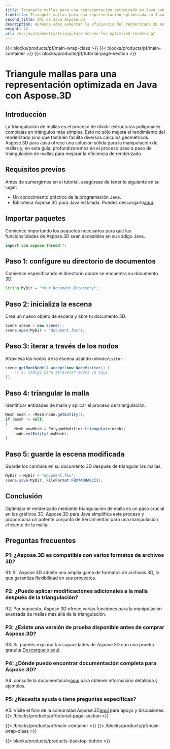 ```yaml
---
title: Triangule mallas para una representación optimizada en Java con Aspose.3D
linktitle: Triangule mallas para una representación optimizada en Java con Aspose.3D
second_title: API de Java Aspose.3D
description: Aprenda cómo aumentar la eficiencia del renderizado 3D en Java usando Aspose.3D. Mallas triangulares para un rendimiento óptimo.
weight: 22
url: /es/java/geometry/triangulate-meshes-for-optimized-rendering/
---
```


{{< blocks/products/pf/main-wrap-class >}}
{{< blocks/products/pf/main-container >}}
{{< blocks/products/pf/tutorial-page-section >}}

# Triangule mallas para una representación optimizada en Java con Aspose.3D

## Introducción

La triangulación de mallas es el proceso de dividir estructuras poligonales complejas en triángulos más simples. Esto no sólo mejora el rendimiento del renderizado sino que también facilita diversos cálculos geométricos. Aspose.3D para Java ofrece una solución sólida para la manipulación de mallas y, en esta guía, profundizaremos en el proceso paso a paso de triangulación de mallas para mejorar la eficiencia de renderizado.

## Requisitos previos

Antes de sumergirnos en el tutorial, asegúrese de tener lo siguiente en su lugar:

- Un conocimiento práctico de la programación Java.
-  Biblioteca Aspose.3D para Java instalada. Puedes descargarlo[aquí](https://releases.aspose.com/3d/java/).

## Importar paquetes

Comience importando los paquetes necesarios para que las funcionalidades de Aspose.3D sean accesibles en su código Java.

```java
import com.aspose.threed.*;
```

## Paso 1: configure su directorio de documentos

Comience especificando el directorio donde se encuentra su documento 3D.

```java
String MyDir = "Your Document Directory";
```

## Paso 2: inicializa la escena

Crea un nuevo objeto de escena y abre tu documento 3D.

```java
Scene scene = new Scene();
scene.open(MyDir + "document.fbx");
```

## Paso 3: iterar a través de los nodos

 Atraviesa los nodos de la escena usando un`NodeVisitor`.

```java
scene.getRootNode().accept(new NodeVisitor() {
    // Su código para atravesar nodos va aquí
});
```

## Paso 4: triangular la malla

Identificar entidades de malla y aplicar el proceso de triangulación.

```java
Mesh mesh = (Mesh)node.getEntity();
if (mesh != null)
{
    Mesh newMesh = PolygonModifier.triangulate(mesh);
    node.setEntity(newMesh);
}
```

## Paso 5: guarde la escena modificada

Guarde los cambios en su documento 3D después de triangular las mallas.

```java
MyDir = MyDir + "document.fbx";
scene.save(MyDir, FileFormat.FBX7400ASCII);
```

## Conclusión

Optimizar el renderizado mediante triangulación de malla es un paso crucial en los gráficos 3D. Aspose.3D para Java simplifica este proceso y proporciona un potente conjunto de herramientas para una manipulación eficiente de la malla.

## Preguntas frecuentes

### P1: ¿Aspose.3D es compatible con varios formatos de archivos 3D?

R1: Sí, Aspose.3D admite una amplia gama de formatos de archivos 3D, lo que garantiza flexibilidad en sus proyectos.

### P2: ¿Puedo aplicar modificaciones adicionales a la malla después de la triangulación?

R2: Por supuesto, Aspose.3D ofrece varias funciones para la manipulación avanzada de mallas más allá de la triangulación.

### P3: ¿Existe una versión de prueba disponible antes de comprar Aspose.3D?

 R3: Sí, puedes explorar las capacidades de Aspose.3D con una prueba gratuita.[Descarguelo aqui](https://releases.aspose.com/).

### P4: ¿Dónde puedo encontrar documentación completa para Aspose.3D?

 A4: consulte la documentación[aquí](https://reference.aspose.com/3d/java/) para obtener información detallada y ejemplos.

### P5: ¿Necesita ayuda o tiene preguntas específicas?

 A5: Visite el foro de la comunidad Aspose.3D[aquí](https://forum.aspose.com/c/3d/18) para apoyo y discusiones.
{{< /blocks/products/pf/tutorial-page-section >}}

{{< /blocks/products/pf/main-container >}}
{{< /blocks/products/pf/main-wrap-class >}}

{{< blocks/products/products-backtop-button >}}
